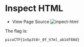 # Inspect HTML

- View Page Source
  ![inpect-html](https://user-images.githubusercontent.com/73430168/160274380-daf4df29-1866-4b40-bda6-86ccdaeaaa89.png)

The flag is:

`picoCTF{1n5p3t0r_0f_h7ml_ab1df88d}`
